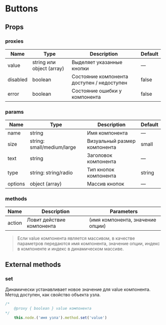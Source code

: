 # Buttons

## Props

### proxies
|Name|Type|Description|Default|
|-|-|-|-|
|value|string или object (array)|Выделяет указанные кнопки|—|
|disabled|boolean|Состояние компонента доступен / недоступен|false|
|error|boolean|Состояние ошибки у компонента|false|

### params
|Name|Type|Description|Default|
|-|-|-|-|
|name|string|Имя компонента|—|
|size|string: small/medium/large|Визуальный размер компонента|small|
|text|string|Заголовок компонента|—|
|type|string: string/radio|Тип кнопок компонента|string|
|options|object (array)|Массив кнопок|—|

### methods
|Name|Description|Parameters|
|-|-|-|
|action|Ловит действие компонента| (имя компонента, значение опции)


>Если value компонента является массивом, в качестве параметров передаются имя компонента, значение опции, индекс в компоненте и индекс в динамическом массиве.


## External methods
### set
Динамически устанавливает новое значение для value компонента. Метод доступен, как свойство объекта узла.

```js
/*
    @proxy { boolean } value компонента
*/
    this.node.('имя узла').method.set('value')
```